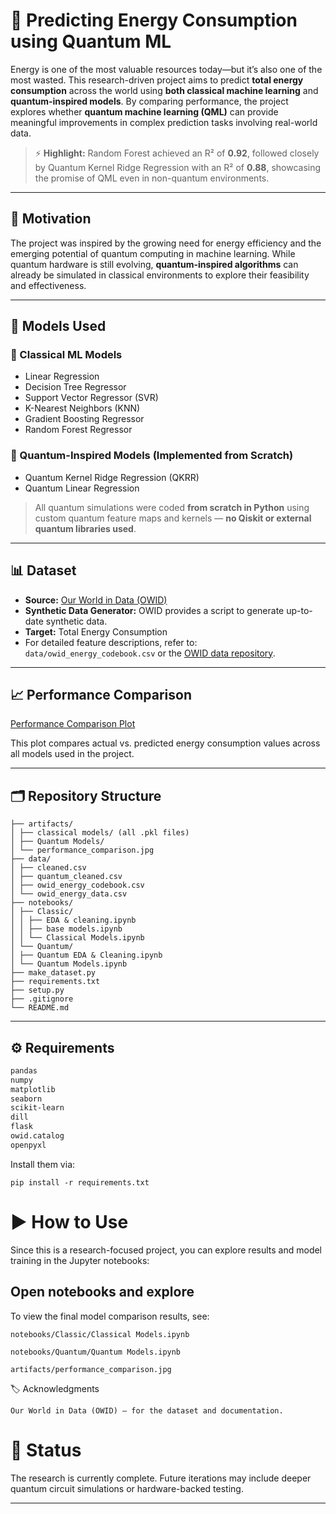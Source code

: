 # 🔮 Predicting Energy Consumption using Quantum ML

Energy is one of the most valuable resources today—but it’s also one of the most wasted. This research-driven project aims to predict **total energy consumption** across the world using **both classical machine learning** and **quantum-inspired models**. By comparing performance, the project explores whether **quantum machine learning (QML)** can provide meaningful improvements in complex prediction tasks involving real-world data.

> ⚡️ **Highlight:** Random Forest achieved an R² of **0.92**, followed closely by Quantum Kernel Ridge Regression with an R² of **0.88**, showcasing the promise of QML even in non-quantum environments.

---

## 📌 Motivation

The project was inspired by the growing need for energy efficiency and the emerging potential of quantum computing in machine learning. While quantum hardware is still evolving, **quantum-inspired algorithms** can already be simulated in classical environments to explore their feasibility and effectiveness.

---

## 🧠 Models Used

### 🔁 Classical ML Models
- Linear Regression
- Decision Tree Regressor
- Support Vector Regressor (SVR)
- K-Nearest Neighbors (KNN)
- Gradient Boosting Regressor
- Random Forest Regressor

### 🧬 Quantum-Inspired Models (Implemented from Scratch)
- Quantum Kernel Ridge Regression (QKRR)
- Quantum Linear Regression

> All quantum simulations were coded **from scratch in Python** using custom quantum feature maps and kernels — **no Qiskit or external quantum libraries used**.

---

## 📊 Dataset

- **Source:** [Our World in Data (OWID)](https://github.com/owid/energy-data)
- **Synthetic Data Generator:** OWID provides a script to generate up-to-date synthetic data.
- **Target:** Total Energy Consumption
- For detailed feature descriptions, refer to: `data/owid_energy_codebook.csv` or the [OWID data repository](https://github.com/owid/energy-data).

---

## 📈 Performance Comparison

[Performance Comparison Plot](https://github.com/TejasK1235/Energy-Consumption-QML-/blob/main/artifacts/Performance_Comparison.png)

This plot compares actual vs. predicted energy consumption values across all models used in the project.

---

## 🗂️ Repository Structure

```
├── artifacts/
│ ├── classical models/ (all .pkl files)
│ ├── Quantum Models/
│ └── performance_comparison.jpg
├── data/
│ ├── cleaned.csv
│ ├── quantum_cleaned.csv
│ ├── owid_energy_codebook.csv
│ └── owid_energy_data.csv
├── notebooks/
│ ├── Classic/
│ │ ├── EDA & cleaning.ipynb
│ │ ├── base models.ipynb
│ │ └── Classical Models.ipynb
│ └── Quantum/
│ ├── Quantum EDA & Cleaning.ipynb
│ └── Quantum Models.ipynb
├── make_dataset.py
├── requirements.txt
├── setup.py
├── .gitignore
└── README.md
```


---

## ⚙️ Requirements

```bash
pandas
numpy
matplotlib
seaborn
scikit-learn
dill
flask
owid.catalog
openpyxl
```
Install them via:
```
pip install -r requirements.txt
```
# ▶️ How to Use

Since this is a research-focused project, you can explore results and model training in the Jupyter notebooks:

## Open notebooks and explore

To view the final model comparison results, see:

    notebooks/Classic/Classical Models.ipynb

    notebooks/Quantum/Quantum Models.ipynb

    artifacts/performance_comparison.jpg

🏷️ Acknowledgments

    Our World in Data (OWID) – for the dataset and documentation.

# 🧪 Status

The research is currently complete. Future iterations may include deeper quantum circuit simulations or hardware-backed testing.


---
